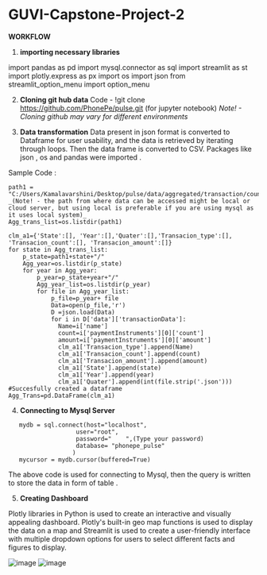 # GUVI-Capstone-Project-2

**WORKFLOW**
1) **importing necessary libraries**

import pandas as pd
import mysql.connector as sql
import streamlit as st
import plotly.express as px
import os
import json
from streamlit_option_menu import option_menu

2) **Cloning git hub data**
   Code - !git clone https://github.com/PhonePe/pulse.git (for jupyter notebook)  _Note! - Cloning github may vary for different environments_

3) **Data transformation**
   Data present in json format is converted to Dataframe for user usability, and the data is retrieved by iterating through loops. Then the data frame is converted 
   to CSV. Packages like json , os and pandas were imported .

Sample Code :

```
path1 = "C:/Users/Kamalavarshini/Desktop/pulse/data/aggregated/transaction/country/india/state/"  _(Note! - the path from where data can be accessed might be local or  cloud server, but using local is preferable if you are using mysql as it uses local system)_
Agg_trans_list=os.listdir(path1)
```

```
clm_a1={'State':[], 'Year':[],'Quater':[],'Transacion_type':[], 'Transacion_count':[], 'Transacion_amount':[]}
for state in Agg_trans_list:
    p_state=path1+state+"/"
    Agg_year=os.listdir(p_state)
    for year in Agg_year:
        p_year=p_state+year+"/"
        Agg_year_list=os.listdir(p_year)
        for file in Agg_year_list:
            p_file=p_year+ file
            Data=open(p_file,'r')
            D =json.load(Data)
            for i in D['data']['transactionData']:
              Name=i['name']
              count=i['paymentInstruments'][0]['count']
              amount=i['paymentInstruments'][0]['amount']
              clm_a1['Transacion_type'].append(Name)
              clm_a1['Transacion_count'].append(count)
              clm_a1['Transacion_amount'].append(amount)
              clm_a1['State'].append(state)
              clm_a1['Year'].append(year)
              clm_a1['Quater'].append(int(file.strip('.json')))
#Succesfully created a dataframe
Agg_Trans=pd.DataFrame(clm_a1)

```


4) **Connecting to Mysql Server**

```
   mydb = sql.connect(host="localhost",
                   user="root",
                   password="    ",(Type your password)
                   database= "phonepe_pulse"
                  )
   mycursor = mydb.cursor(buffered=True)

```
  
The above code is used for connecting to Mysql, then the query is written to store the data in form of table .

5) **Creating Dashboard** 

Plotly libraries in Python is used to create an interactive and visually appealing dashboard. Plotly's built-in geo map functions is used to display the data on a map and Streamlit is used to create a user-friendly interface with multiple dropdown options for users to select different facts and figures to display.



![image](https://github.com/kamalavarshini15/GUVI-Capstone-Project-2/assets/119718578/ffcd6bc8-63c3-4ebf-b71e-d577212aaf4d)
![image](https://github.com/kamalavarshini15/GUVI-Capstone-Project-2/assets/119718578/3c599eac-bcd8-4d10-bbf8-6d98912f407f)


